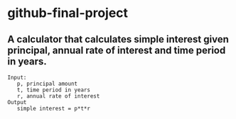 # github-final-project
## A calculator that calculates simple interest given principal, annual rate of interest and time period in years.
````
Input:
   p, principal amount
   t, time period in years
   r, annual rate of interest
Output
   simple interest = p*t*r
